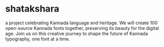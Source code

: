 # shatakshara
a project celebrating Kannada language and heritage. We will create 100 open-source Kannada fonts together, preserving its beauty for the digital age. Join us on this creative journey to shape the future of Kannada typography, one font at a time.
